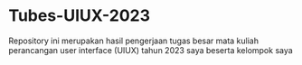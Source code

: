 # Tubes-UIUX-2023
Repository ini merupakan hasil pengerjaan tugas besar mata kuliah perancangan user interface (UIUX) tahun 2023 saya beserta kelompok saya
